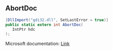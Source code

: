 ## AbortDoc

```csharp
[DllImport("gdi32.dll", SetLastError = true)]
public static extern int AbortDoc(
   IntPtr hdc
);
```

Microsoft documentation: [Link](https://docs.microsoft.com/en-us/windows/win32/api/wingdi/nf-wingdi-abortdoc)

